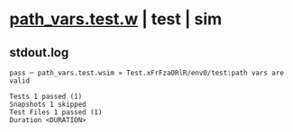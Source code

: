 # [path_vars.test.w](../../../../../../examples/tests/sdk_tests/api/path_vars.test.w) | test | sim

## stdout.log
```log
pass ─ path_vars.test.wsim » Test.xFrFzaORlR/env0/test:path vars are valid

Tests 1 passed (1)
Snapshots 1 skipped
Test Files 1 passed (1)
Duration <DURATION>
```

